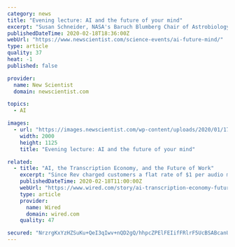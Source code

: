 ```yaml
---
category: news
title: "Evening lecture: AI and the future of your mind"
excerpt: "Susan Schneider, NASA's Baruch Blumberg Chair of Astrobiology and director of the AI, Mind and Society groups at the University of Connecticut Humans may not be Earth’s most intelligent beings for much longer: the world champions of chess, Go, and Jeopardy! are now all AIs. Given the rapid pace of progress in AI, many predict that it could ..."
publishedDateTime: 2020-02-18T18:36:00Z
webUrl: "https://www.newscientist.com/science-events/ai-future-mind/"
type: article
quality: 37
heat: -1
published: false

provider:
  name: New Scientist
  domain: newscientist.com

topics:
  - AI

images:
  - url: "https://images.newscientist.com/wp-content/uploads/2020/01/17111309/istock-871148930-for-nscom.jpg"
    width: 2000
    height: 1125
    title: "Evening lecture: AI and the future of your mind"

related:
  - title: "AI, the Transcription Economy, and the Future of Work"
    excerpt: "Since Rev charged customers a flat rate of $1 per audio minute—less than half what transcription firms historically charged—Gabriel's pay sank even further. On top of it all, AI started nipping away at the industry, with machines now able to rapidly transcribe some audio as well as humans do. Today Gabriel clears $12 an hour—if he's lucky."
    publishedDateTime: 2020-02-18T11:00:00Z
    webUrl: "https://www.wired.com/story/ai-transcription-economy-future-of-work/"
    type: article
    provider:
      name: Wired
      domain: wired.com
    quality: 47

secured: "NrzrgKxYzHZSuKu+QeI3qIwv+nQD2gQ/hhpcZPElFEIifFRlrF5UcBSABcanUpYrreqFsLB0BJ4KUKENtdBXr5zpF7OCSvD0vI8AjGOUjXFoXL7q1cYwHxoyi5AV9xJrxaNSK2+6YUjibjVx/iGW5dOmbWbiDCVejDVHzsq2fsifwWWSvAcSmXJsv31J/kB0Ykao9pBcAkq6x00WV1v7k3IqT15XaKZfv5bL6SCPy5qiPBEMktD1aqmucyfMbu2jnSFnU788Vtu57i1+k91wfpqhM6RPFrMkA9BCkSLwVbbu9F8wRQpgwSOO+5hUXzyIOfZeuuVz1fJIs+To3N+Mg1MMsyN69qNUwver2BYy2QLjoWGyGQr24YXwp7EnUUWGGcEb5vzLha5E/LREJDUwkcEJ+ffKaPF7JQID6hhfzmM9cQzARAB+hDSomKkUNWBpyeG+X7VB/tDagWWTzZJ5I4kAyEg90ModNC4IfWrs3yc=;BRsALZElMsnnH37EpWDJ0g=="
---
```


